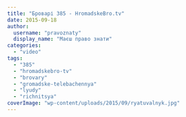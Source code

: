 ```yaml
---
title: "Броварі 385 - HromadskeBro.tv"
date: 2015-09-18
author: 
  username: "pravoznaty"
  display_name: "Маєш право знати"
categories: 
  - "video"
tags: 
  - "385"
  - "hromadskebro-tv"
  - "brovary"
  - "gromadske-telebachennya"
  - "lyudy"
  - "richnitsya"
coverImage: "wp-content/uploads/2015/09/ryatuvalnyk.jpg"
---
```



